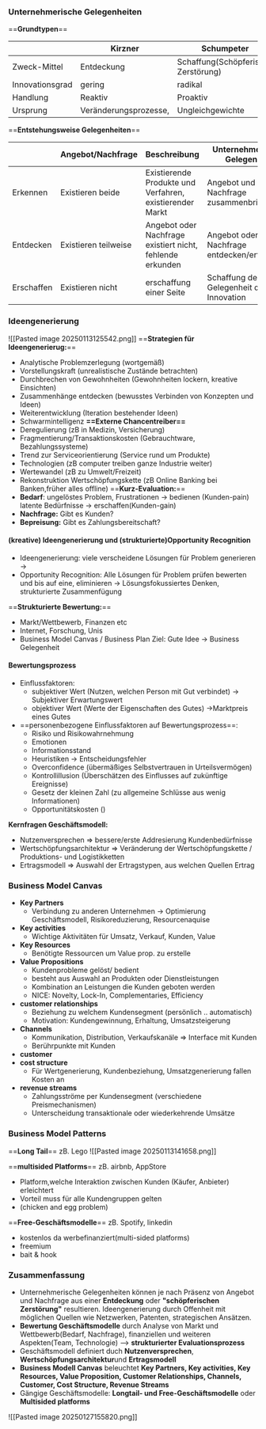 ### Unternehmerische Gelegenheiten

==**Grundtypen**==

|                 | Kirzner               | Schumpeter                          |
| --------------- | --------------------- | ----------------------------------- |
| Zweck-Mittel    | Entdeckung            | Schaffung(Schöpferische Zerstörung) |
| Innovationsgrad | gering                | radikal                             |
| Handlung        | Reaktiv               | Proaktiv                            |
| Ursprung        | Veränderungsprozesse, | Ungleichgewichte<br>                |


==**Entstehungsweise Gelegenheiten**==

|            | Angebot/Nachfrage    | Beschreibung                                              | Unternehmerische Gelegenheit                |
| ---------- | -------------------- | --------------------------------------------------------- | ------------------------------------------- |
| Erkennen   | Existieren beide     | Existierende Produkte und Verfahren, existierender Markt  | Angebot und Nachfrage zusammenbringen       |
| Entdecken  | Existieren teilweise | Angebot oder Nachfrage existiert nicht, fehlende erkunden | Angebot oder Nachfrage entdecken/erforschen |
| Erschaffen | Existieren nicht     | erschaffung einer Seite                                   | Schaffung der Gelegenheit durch Innovation  |

### Ideengenerierung
![[Pasted image 20250113125542.png]]
==**Strategien für Ideengenerierug:**==
- Analytische Problemzerlegung (wortgemäß)
- Vorstellungskraft (unrealistische Zustände betrachten)
- Durchbrechen von Gewohnheiten (Gewohnheiten lockern, kreative Einsichten)
- Zusammenhänge entdecken (bewusstes Verbinden von Konzepten und Ideen)
- Weiterentwicklung (Iteration bestehender Ideen)
- Schwarmintelligenz
**==Externe Chancentreiber==**
- Deregulierung (zB in Medizin, Versicherung)
- Fragmentierung/Transaktionskosten (Gebrauchtware, Bezahlungssysteme)
- Trend zur Serviceorientierung (Service rund um Produkte)
- Technologien (zB computer treiben ganze Industrie weiter)
- Wertewandel (zB zu Umwelt/Freizeit)
- Rekonstruktion Wertschöpfungskette (zB Online Banking bei Banken,früher alles offline)
==**Kurz-Evaluation:**==
- **Bedarf**:  ungelöstes Problem, Frustrationen -> bedienen (Kunden-pain)
	     latente Bedürfnisse -> erschaffen(Kunden-gain)
- **Nachfrage:** Gibt es Kunden?
- **Bepreisung:** Gibt es Zahlungsbereitschaft?
#### (kreative) Ideengenerierung und (strukturierte)Opportunity Recognition
- Ideengenerierung: viele verscheidene Lösungen für Problem generieren
-> 
- Opportunity Recognition: Alle Lösungen für Problem prüfen bewerten und bis auf eine, eliminieren -> Lösungsfokussiertes Denken, strukturierte Zusammenfügung

==**Strukturierte Bewertung:**==
- Markt/Wettbewerb, Finanzen etc 
- Internet, Forschung, Unis
- Business Model Canvas / Business Plan
Ziel: Gute Idee -> Business Gelegenheit

#### Bewertungsprozess
- Einflussfaktoren: 
	- subjektiver Wert (Nutzen, welchen Person mit Gut verbindet) -> Subjektiver Erwartungswert
	- objektiver Wert (Werte der Eigenschaften des Gutes) ->Marktpreis eines Gutes
- ==personenbezogene Einflussfaktoren auf Bewertungsprozess==:
	- Risiko und Risikowahrnehmung 
	- Emotionen
	- Informationsstand
	- Heuristiken -> Entscheidungsfehler
	- Overconfidence (übermäßiges Selbstvertrauen in Urteilsvermögen)
	- Kontrollillusion (Überschätzen des Einflusses auf zukünftige Ereignisse)
	- Gesetz der kleinen Zahl (zu allgemeine Schlüsse aus wenig Informationen)
	- Opportunitätskosten ()

**Kernfragen Geschäftsmodell:**
- Nutzenversprechen => bessere/erste Addresierung Kundenbedürfnisse
- Wertschöpfungsarchitektur => Veränderung der Wertschöpfungskette / Produktions- und Logistikketten
- Ertragsmodell => Auswahl der Ertragstypen, aus welchen Quellen Ertrag
### Business Model Canvas
- **Key Partners**
	 - Verbindung zu anderen Unternehmen
	 -> Optimierung Geschäftsmodell, Risikoreduzierung, Resourcenaquise
- **Key activities**
     - Wichtige Aktivitäten für Umsatz, Verkauf, Kunden, Value
- **Key Resources**
     - Benötigte Ressourcen um Value prop. zu erstelle
- **Value Propositions**
	 - Kundenprobleme gelöst/ bedient
	 - besteht aus Auswahl an Produkten oder Dienstleistungen
	 - Kombination an Leistungen die Kunden geboten werden
	 - NICE: Novelty, Lock-In, Complementaries, Efficiency
- **customer relationships**
     - Beziehung zu welchem Kundensegment (persönlich .. automatisch)
     - Motivation: Kundengewinnung, Erhaltung, Umsatzsteigerung
- **Channels**
	 - Kommunikation, Distribution, Verkaufskanäle => Interface mit Kunden
	 - Berührpunkte mit Kunden
- **customer**
- **cost structure**
     - Für Wertgenerierung, Kundenbeziehung, Umsatzgenerierung fallen Kosten an
- **revenue streams**
	 - Zahlungsströme per Kundensegment (verschiedene Preismechanismen)
     - Unterscheidung transaktionale oder wiederkehrende Umsätze

### Business Model Patterns
==**Long Tail**==   zB. Lego
![[Pasted image 20250113141658.png]]

==**multisided Platforms**== zB. airbnb, AppStore
- Platform,welche Interaktion zwischen Kunden (Käufer, Anbieter) erleichtert
- Vorteil muss für alle Kundengruppen gelten
- (chicken and egg problem)

==**Free-Geschäftsmodelle**== zB. Spotify, linkedin
- kostenlos da werbefinanziert(multi-sided platforms)
- freemium
- bait & hook
### Zusammenfassung
- Unternehmerische Gelegenheiten können je nach Präsenz von Angebot und Nachfrage aus einer **Entdeckung** oder **"schöpferischen Zerstörung"** resultieren. Ideengenerierung durch Offenheit mit möglichen Quellen wie Netzwerken, Patenten, strategischen Ansätzen.
- **Bewertung Geschäftsmodelle** durch Analyse von Markt und Wettbewerb(Bedarf, Nachfrage), finanziellen und weiteren Aspekten(Team, Technologie)
--> **strukturierter Evaluationsprozess**
- Geschäftsmodell definiert duch **Nutzenversprechen**, **Wertschöpfungsarchitektur**und **Ertragsmodell**
- **Business Modell Canvas** beleuchtet **Key Partners, Key activities, Key Resources, Value Proposition, Customer Relationships, Channels, Customer, Cost Structure, Revenue Streams**
- Gängige Geschäftsmodelle: **Longtail- und Free-Geschäftsmodelle** oder **Multisided platforms**

![[Pasted image 20250127155820.png]]


